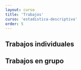 ```yaml
---
layout: curso
title: 'Trabajos'
curso: 'estadistica-descriptiva'
order: 5
---
```


## Trabajos individuales

## Trabajos en grupo
